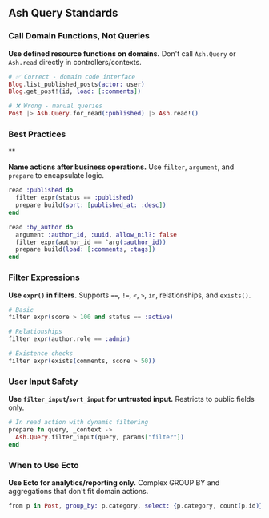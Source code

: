 ## Ash Query Standards

### Call Domain Functions, Not Queries

**Use defined resource functions on domains.** Don't call `Ash.Query` or `Ash.read` directly in controllers/contexts.

```elixir
# ✅ Correct - domain code interface
Blog.list_published_posts(actor: user)
Blog.get_post!(id, load: [:comments])

# ❌ Wrong - manual queries
Post |> Ash.Query.for_read(:published) |> Ash.read!()
```

### Best Practices
**

**Name actions after business operations.** Use `filter`, `argument`, and `prepare` to encapsulate logic.

```elixir
read :published do
  filter expr(status == :published)
  prepare build(sort: [published_at: :desc])
end

read :by_author do
  argument :author_id, :uuid, allow_nil?: false
  filter expr(author_id == ^arg(:author_id))
  prepare build(load: [:comments, :tags])
end
```

### Filter Expressions

**Use `expr()` in filters.** Supports `==`, `!=`, `<`, `>`, `in`, relationships, and `exists()`.

```elixir
# Basic
filter expr(score > 100 and status == :active)

# Relationships
filter expr(author.role == :admin)

# Existence checks
filter expr(exists(comments, score > 50))
```

### User Input Safety

**Use `filter_input`/`sort_input` for untrusted input.** Restricts to public fields only.

```elixir
# In read action with dynamic filtering
prepare fn query, _context ->
  Ash.Query.filter_input(query, params["filter"])
end
```

### When to Use Ecto

**Use Ecto for analytics/reporting only.** Complex GROUP BY and aggregations that don't fit domain actions.

```elixir
from p in Post, group_by: p.category, select: {p.category, count(p.id)}
```

